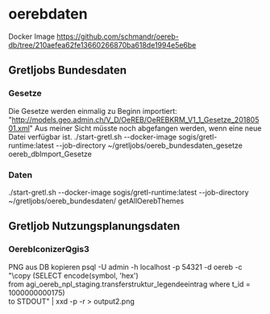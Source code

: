 # oerebdaten

Docker Image
https://github.com/schmandr/oereb-db/tree/210aefea62fe13660266870ba618de1994e5e6be


## Gretljobs Bundesdaten

### Gesetze


Die Gesetze werden einmalig zu Beginn importiert: "http://models.geo.admin.ch/V_D/OeREB/OeREBKRM_V1_1_Gesetze_20180501.xml"
Aus meiner Sicht müsste noch abgefangen werden, wenn eine neue Datei verfügbar ist.
./start-gretl.sh --docker-image sogis/gretl-runtime:latest --job-directory ~/gretljobs/oereb_bundesdaten_gesetze oereb_dbImport_Gesetze

### Daten


./start-gretl.sh --docker-image sogis/gretl-runtime:latest --job-directory ~/gretljobs/oereb_bundesdaten/ getAllOerebThemes



## Gretljob Nutzungsplanungsdaten



### OerebIconizerQgis3

PNG aus DB kopieren
psql -U admin -h localhost -p 54321 -d oereb -c "\copy (SELECT encode(symbol, 'hex') \
from agi_oereb_npl_staging.transferstruktur_legendeeintrag where t_id = 1000000000175) \
to STDOUT"  | xxd -p -r > output2.png
